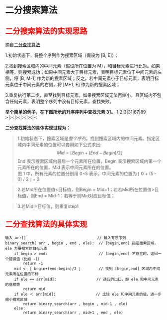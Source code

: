 # 二分搜索算法
## <font color=red size=5>二分搜索算法的实现思路</font>
摘自[二分查找算法](http://c.biancheng.net/algorithm/binary-search.html)  

1.初始状态下，将整个序列作为搜索区域（假设为 [B, E]）；  

2.找到搜索区域内的中间元素（假设所在位置为 M），和目标元素进行比对。如果相等，则搜索成功；如果中间元素大于目标元素，表明目标元素位于中间元素的左侧，将 [B, M-1] 作为新的搜素区域；反之，若中间元素小于目标元素，表明目标元素位于中间元素的右侧，将 [M+1, E] 作为新的搜素区域；  

3.重复执行第二步，直至找到目标元素。如果搜索区域无法再缩小，且区域内不包含任何元素，表明整个序列中没有目标元素，查找失败。   

**举个简单的例子，在下图所示的升序序列中查找元素 31。**
1|2|3|31|67|89  
:-|:-:|:-:|:-:|:-:|-:

**二分查找算法的具体实现过程为：**  
>1.初始状态下，搜索区域是*整个序列*。找到搜索区域内的中间元素。指定区域内中间元素的位置可以套用如下公式求出:  
$$
Mid = ⌊ Begin + (End - Begin) / 2 ⌋  
$$
>End 表示搜索区域内最后一个元素所在位置，Begin 表示搜索区域内第一个元素所在的位置，Mid 表示中间元素所在的位置。  
图 1 中，所有元素的位置分别用 0~5 表示，中间元素的位置为 ⌊ 0 + (5 - 0) / 2 ⌋ = 2

>2.若Mid所在位置值<目标值，则Begin = Mid+1；若若Mid所在位置值>目标值，则End = Mid-1；若等于则Mid对应目标值；

>3.若Mid!=目标值，则重复step1

## <font color=red size=5>二分查找算法的具体实现</font>
```
输入 arr[]                                // 输入有序序列
binary_search( arr , begin , end , ele):  // [begin,end] 指定搜索区域，ele 为要搜索的目标元素
    if begin > end:                       // [begin,end] 不存在时，返回一个错误值（比如 -1）
        return -1
    mid <- ⌊ begin+(end-begin)/2 ⌋        // 找到 [begin,end] 区域内中间元素所在位置的下标
    if ele == arr[mid]:                  // 递归的出口，即 ele 和中间元素的值相等
        return mid
    if ele ＜ arr[mid]:                  // 比较 ele 和中间元素的值，进一步缩小搜索区域
        return binary_search(arr , begin , mid-1 , ele)
    else:
        return binary_search(arr , mid+1 , end , ele)
```
